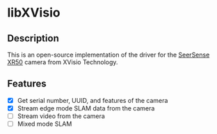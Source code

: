 # libXVisio

## Description

This is an open-source implementation of the driver for
the [SeerSense XR50](https://www.xvisiotech.com/product/seersense-xr50/) camera from XVisio Technology.

## Features

- [x] Get serial number, UUID, and features of the camera
- [x] Stream edge mode SLAM data from the camera
- [ ] Stream video from the camera
- [ ] Mixed mode SLAM